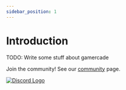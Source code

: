 ```yaml
---
sidebar_position: 1
---
```


# Introduction

TODO: Write some stuff about gamercade

Join the community! See our [community](community.md) page.

[![Discord Logo](/img/Discord-Logo+Wordmark-Color.svg)](https://discord.gg/Qafv2Fpt5j)